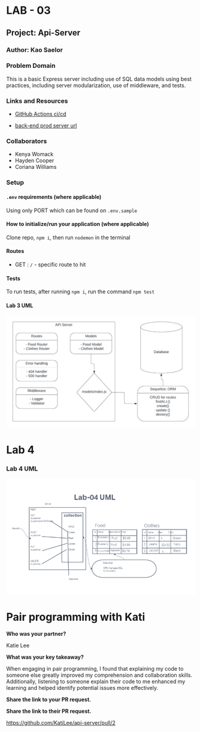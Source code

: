 # LAB - 03

## Project: Api-Server

### Author: Kao Saelor

### Problem Domain

This is a basic Express server including use of SQL data models using best practices, including server modularization, use of middleware, and tests.

### Links and Resources

- [GitHub Actions ci/cd](https://github.com/CodingKao/api-server/pulls?q=is%3Apr+is%3Aclosed)

- [back-end prod server url](https://api-server-u31c.onrender.com/)

### Collaborators

- Kenya Womack
- Hayden Cooper
- Coriana Williams

### Setup

#### `.env` requirements (where applicable)

Using only PORT which can be found on `.env.sample`

#### How to initialize/run your application (where applicable)

Clone repo, `npm i`, then run `nodemon` in the terminal

#### Routes

- GET : `/` - specific route to hit

#### Tests

To run tests, after running `npm i`, run the command `npm test`

#### Lab 3 UML

![Lab 3 UML image](./assets/api-server-uml.jpeg)

# Lab 4

### Lab 4 UML

![Lab 3 UML image](./assets/lab4-uml.png)

# Pair programming with Kati

**Who was your partner?**

Katie Lee

**What was your key takeaway?**

When engaging in pair programming, I found that explaining my code to someone else greatly improved my comprehension and collaboration skills. Additionally, listening to someone explain their code to me enhanced my learning and helped identify potential issues more effectively.


**Share the link to your PR request.**



**Share the link to their PR request.**

https://github.com/KatiLee/api-server/pull/2